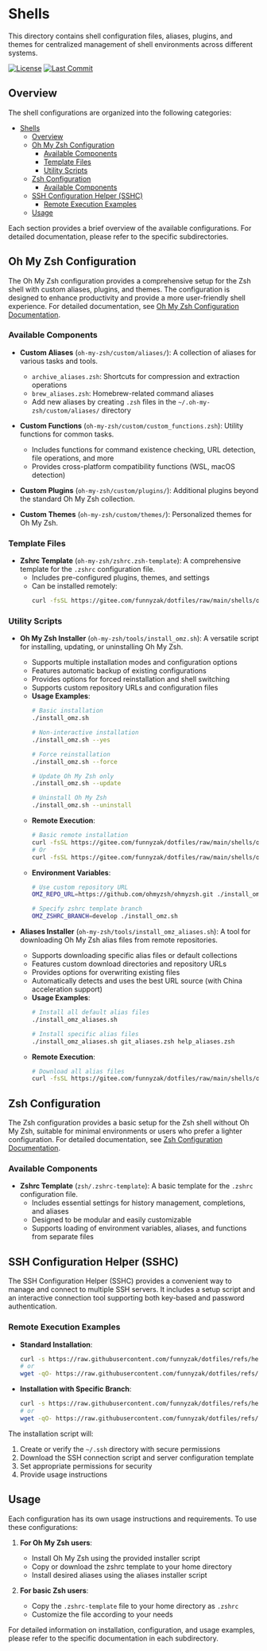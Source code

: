 # Shells

This directory contains shell configuration files, aliases, plugins, and themes for centralized management of shell environments across different systems.

[![License](https://img.shields.io/badge/License-MIT-blue.svg)](../LICENSE)
[![Last Commit](https://img.shields.io/github/last-commit/funnyzak/dotfiles)](https://github.com/funnyzak/dotfiles/commits/main)

## Overview

The shell configurations are organized into the following categories:

- [Shells](#shells)
  - [Overview](#overview)
  - [Oh My Zsh Configuration](#oh-my-zsh-configuration)
    - [Available Components](#available-components)
    - [Template Files](#template-files)
    - [Utility Scripts](#utility-scripts)
  - [Zsh Configuration](#zsh-configuration)
    - [Available Components](#available-components-1)
  - [SSH Configuration Helper (SSHC)](#ssh-configuration-helper-sshc)
    - [Remote Execution Examples](#remote-execution-examples)
  - [Usage](#usage)

Each section provides a brief overview of the available configurations. For detailed documentation, please refer to the specific subdirectories.

## Oh My Zsh Configuration

The Oh My Zsh configuration provides a comprehensive setup for the Zsh shell with custom aliases, plugins, and themes. The configuration is designed to enhance productivity and provide a more user-friendly shell experience.  For detailed documentation, see [Oh My Zsh Configuration Documentation](./oh-my-zsh/README.md).

### Available Components

- **Custom Aliases** (`oh-my-zsh/custom/aliases/`): A collection of aliases for various tasks and tools.
  - `archive_aliases.zsh`: Shortcuts for compression and extraction operations
  - `brew_aliases.zsh`: Homebrew-related command aliases
  - Add new aliases by creating `.zsh` files in the `~/.oh-my-zsh/custom/aliases/` directory

- **Custom Functions** (`oh-my-zsh/custom/custom_functions.zsh`): Utility functions for common tasks.
  - Includes functions for command existence checking, URL detection, file operations, and more
  - Provides cross-platform compatibility functions (WSL, macOS detection)

- **Custom Plugins** (`oh-my-zsh/custom/plugins/`): Additional plugins beyond the standard Oh My Zsh collection.

- **Custom Themes** (`oh-my-zsh/custom/themes/`): Personalized themes for Oh My Zsh.

### Template Files

- **Zshrc Template** (`oh-my-zsh/zshrc.zsh-template`): A comprehensive template for the `.zshrc` configuration file.
  - Includes pre-configured plugins, themes, and settings
  - Can be installed remotely:
    ```bash
    curl -fsSL https://gitee.com/funnyzak/dotfiles/raw/main/shells/oh-my-zsh/zshrc.zsh-template -o ~/.zshrc
    ```

### Utility Scripts

- **Oh My Zsh Installer** (`oh-my-zsh/tools/install_omz.sh`): A versatile script for installing, updating, or uninstalling Oh My Zsh.
  - Supports multiple installation modes and configuration options
  - Features automatic backup of existing configurations
  - Provides options for forced reinstallation and shell switching
  - Supports custom repository URLs and configuration files
  - **Usage Examples**:
    ```bash
    # Basic installation
    ./install_omz.sh

    # Non-interactive installation
    ./install_omz.sh --yes

    # Force reinstallation
    ./install_omz.sh --force

    # Update Oh My Zsh only
    ./install_omz.sh --update

    # Uninstall Oh My Zsh
    ./install_omz.sh --uninstall
    ```
  - **Remote Execution**:
    ```bash
    # Basic remote installation
    curl -fsSL https://gitee.com/funnyzak/dotfiles/raw/main/shells/oh-my-zsh/tools/install_omz.sh | bash -- --force
    # Or
    curl -fsSL https://gitee.com/funnyzak/dotfiles/raw/main/shells/oh-my-zsh/tools/install_omz.sh -o install_omz.sh && bash install_omz.sh --force
    ```
  - **Environment Variables**:
    ```bash
    # Use custom repository URL
    OMZ_REPO_URL=https://github.com/ohmyzsh/ohmyzsh.git ./install_omz.sh

    # Specify zshrc template branch
    OMZ_ZSHRC_BRANCH=develop ./install_omz.sh
    ```

- **Aliases Installer** (`oh-my-zsh/tools/install_omz_aliases.sh`): A tool for downloading Oh My Zsh alias files from remote repositories.
  - Supports downloading specific alias files or default collections
  - Features custom download directories and repository URLs
  - Provides options for overwriting existing files
  - Automatically detects and uses the best URL source (with China acceleration support)
  - **Usage Examples**:
    ```bash
    # Install all default alias files
    ./install_omz_aliases.sh

    # Install specific alias files
    ./install_omz_aliases.sh git_aliases.zsh help_aliases.zsh
    ```
  - **Remote Execution**:
    ```bash
    # Download all alias files
    curl -fsSL https://gitee.com/funnyzak/dotfiles/raw/main/shells/oh-my-zsh/tools/install_omz_aliases.sh | bash -s -- --force
    ```

## Zsh Configuration

The Zsh configuration provides a basic setup for the Zsh shell without Oh My Zsh, suitable for minimal environments or users who prefer a lighter configuration. For detailed documentation, see [Zsh Configuration Documentation](./zsh/README.md).

### Available Components

- **Zshrc Template** (`zsh/.zshrc-template`): A basic template for the `.zshrc` configuration file.
  - Includes essential settings for history management, completions, and aliases
  - Designed to be modular and easily customizable
  - Supports loading of environment variables, aliases, and functions from separate files

## SSH Configuration Helper (SSHC)

The SSH Configuration Helper (SSHC) provides a convenient way to manage and connect to multiple SSH servers. It includes a setup script and an interactive connection tool supporting both key-based and password authentication.

### Remote Execution Examples

- **Standard Installation**:
  ```bash
  curl -s https://raw.githubusercontent.com/funnyzak/dotfiles/refs/heads/main/utilities/shell/sshc/setup.sh | bash
  # or
  wget -qO- https://raw.githubusercontent.com/funnyzak/dotfiles/refs/heads/main/utilities/shell/sshc/setup.sh | bash
  ```

- **Installation with Specific Branch**:
  ```bash
  curl -s https://raw.githubusercontent.com/funnyzak/dotfiles/refs/heads/main/utilities/shell/sshc/setup.sh | REPO_BRANCH=sshc bash
  # or
  wget -qO- https://raw.githubusercontent.com/funnyzak/dotfiles/refs/heads/main/utilities/shell/sshc/setup.sh | REPO_BRANCH=sshc bash
  ```

The installation script will:
1. Create or verify the `~/.ssh` directory with secure permissions
2. Download the SSH connection script and server configuration template
3. Set appropriate permissions for security
4. Provide usage instructions

## Usage

Each configuration has its own usage instructions and requirements. To use these configurations:

1. **For Oh My Zsh users**:
   - Install Oh My Zsh using the provided installer script
   - Copy or download the zshrc template to your home directory
   - Install desired aliases using the aliases installer script

2. **For basic Zsh users**:
   - Copy the `.zshrc-template` file to your home directory as `.zshrc`
   - Customize the file according to your needs

For detailed information on installation, configuration, and usage examples, please refer to the specific documentation in each subdirectory.
